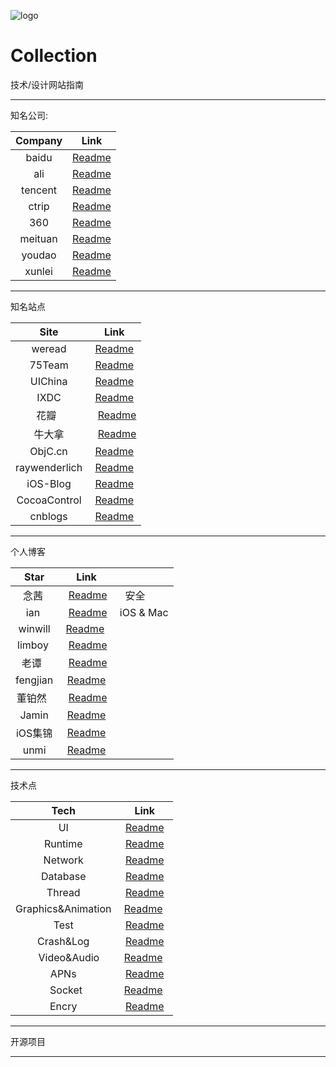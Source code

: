 ![logo](https://github.com/EricYellow/PopularSite/blob/master/logo.png)

# Collection
技术/设计网站指南

******



知名公司:

| Company |                   Link                   |
| :-----: | :--------------------------------------: |
|  baidu  | [Readme](https://github.com/EricYellow/PopularSite/blob/master/company/baidu/baidu.md) |
|   ali   | [Readme](https://github.com/EricYellow/PopularSite/blob/master/company/ali/ali.md) |
| tencent | [Readme](https://github.com/EricYellow/PopularSite/blob/master/company/tencent/tencent.md) |
|  ctrip  | [Readme](https://github.com/EricYellow/PopularSite/blob/master/company/ctrip/ctrip.md) |
|   360   | [Readme](https://github.com/EricYellow/PopularSite/blob/master/company/360/360.md) |
| meituan | [Readme](https://github.com/EricYellow/PopularSite/blob/master/company/meituan/meituan.md) |
| youdao  | [Readme](https://github.com/EricYellow/PopularSite/blob/master/company/youdao/youdao.md)|
| xunlei  | [Readme](https://github.com/EricYellow/PopularSite/blob/master/company/xunlei/xunlei.md)|


*******
知名站点

|       Site    |                          Link                         |
|  :----------: | :----------------------------------------------------:|
|  weread       |   [Readme](http://wereadteam.github.io/page/2/)       |
|  75Team       |   [Readme](https://75team.com/)     |
|  UIChina      |   [Readme](http://www.ui.cn/)     |
|  IXDC         |   [Readme](http://ixdc.org/)   |
|  花瓣          |   [Readme](http://huaban.com/)   |
|     牛大拿     |     [Readme](http://www.niudana.com/)  |
|  ObjC.cn      |   [Readme](https://objccn.io/issues/)   |
|  raywenderlich|   [Readme](https://www.raywenderlich.com/)  |
|  iOS-Blog     |   [Readme](http://www.ios-blog.co.uk/)   |
|  CocoaControl |   [Readme](https://www.cocoacontrols.com/)  |
|  cnblogs      |   [Readme](https://www.cnblogs.com/)  |





*******

个人博客

| Star     |               Link                 |                |
| :------: | :-------------------------------: |--------------- |
| 念茜      |  [Readme](https://nianxi.net/)     |     安全       |
| ian      |  [Readme](https://www.ianisme.com/)|   iOS & Mac   |
| winwill  |  [Readme](http://qifuguang.me/)    |               |
| limboy   |  [Readme](http://limboy.me/)       |               |
| 老谭      |  [Readme](http://www.tanhao.me/)   |                |
| fengjian |  [Readme](http://fengjian0106.github.io/)|          |
| 董铂然    |  [Readme](http://www.cnblogs.com/dsxniubility/)|    |
| Jamin    |  [Readme](http://oncenote.com/)    |              |
| iOS集锦   | [Readme](http://blog.csdn.net/column/details/zhangao4iosobjc.html) |   |
| unmi     | [Readme](https://unmi.cc/category/mobile/ios/page/2/)   |       |


********
技术点

|         Tech        |  Link |
| :-----------------: | :---: |
|       UI            |  [Readme](https://github.com/EricYellow/Collection/blob/master/tech/ios/ui/ui.md)    |
|      Runtime        |  [Readme](https://github.com/EricYellow/Collection/blob/master/tech/ios/runtime/runtime.md)      |
|       Network       |  [Readme](https://github.com/EricYellow/Collection/blob/master/tech/ios/network/network.md)      |
|       Database      |  [Readme](https://github.com/EricYellow/Collection/blob/master/tech/ios/db/db.md)      |
|       Thread        |  [Readme](https://github.com/EricYellow/Collection/blob/master/tech/ios/thread/thread.md)      |
| Graphics&Animation  |  [Readme](https://github.com/EricYellow/Collection/blob/master/tech/ios/graphics%26animation/g%26a.md)      |
|       Test          |  [Readme](https://github.com/EricYellow/Collection/blob/master/tech/ios/test/test.md)      |
|       Crash&Log     |  [Readme](https://github.com/EricYellow/Collection/blob/master/tech/ios/crash%26log/c%26l.md)    |
|       Video&Audio   |  [Readme](https://github.com/EricYellow/Collection/blob/master/tech/ios/video%26audio/v%26a.md)      |
|       APNs          |  [Readme](https://github.com/EricYellow/Collection/blob/master/tech/ios/apns/apns.md)      |
|      Socket         |  [Readme](https://github.com/EricYellow/Collection/blob/master/tech/ios/socket/socket.md)      |
|      Encry          |  [Readme](https://github.com/EricYellow/Collection/blob/master/tech/ios/encry/encry.md)|


*******
开源项目



*******







